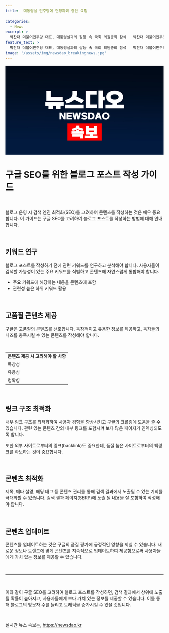 ```yaml
---
title:  대통령실 민주당에 헌정파괴 중단 요청

categories:
  - News
excerpt: >
  박찬대 더불어민주당 대표, 대통령실과의 갈등 속 국회 의원총회 참석   박찬대 더불어민주당 대표가 대통령실의 비판에 직면하며 3일 국회 의원총회에 참석했다. 대통령실은 더불어민주당을 반문명적 헌정 파괴 시도와 폭력적 입법 쿠데타를 중단할 것을 촉구했고, 민주당은 검사 4명과 방송통신위원장에 대한 탄핵소추안을 추진하고 있다. 이에 따라 야당의 무리한 입법 독재로 비판받는 상황이다. 민주당은 해병대원 특검법과 방송 3법 등을 재차 추진할 계획이지만, 국민의힘은 필리버스터를 예고하고 있다.
feature_text: >
  박찬대 더불어민주당 대표, 대통령실과의 갈등 속 국회 의원총회 참석   박찬대 더불어민주당 대표가 대통령실의 비판에 직면하며 3일 국회 의원총회에 참석했다. 대통령실은 더불어민주당을 반문명적 헌정 파괴 시도와 폭력적 입법 쿠데타를 중단할 것을 촉구했고, 민주당은 검사 4명과 방송통신위원장에 대한 탄핵소추안을 추진하고 있다. 이에 따라 야당의 무리한 입법 독재로 비판받는 상황이다. 민주당은 해병대원 특검법과 방송 3법 등을 재차 추진할 계획이지만, 국민의힘은 필리버스터를 예고하고 있다.
image: '/assets/img/newsdao_breakingnews.jpg'
---
```


<p><img src="/assets/img/newsdao_breakingnews.jpg" alt="pcversion 속보" /></p>

<h1 data-ke-size="size26">구글 SEO를 위한 블로그 포스트 작성 가이드</h1>

<p data-ke-size="size16">&nbsp;</p>

<p data-ke-size="size16">블로그 운영 시 검색 엔진 최적화(SEO)를 고려하여 콘텐츠를 작성하는 것은 매우 중요합니다. 이 가이드는 구글 SEO를 고려하여 블로그 포스트를 작성하는 방법에 대해 안내합니다.</p>

<p data-ke-size="size16">&nbsp;</p>

<h2 data-ke-size="size26">키워드 연구</h2>

<p data-ke-size="size16">블로그 포스트를 작성하기 전에 관련 키워드를 연구하고 분석해야 합니다. 사용자들이 검색할 가능성이 있는 주요 키워드를 식별하고 콘텐츠에 자연스럽게 통합해야 합니다.</p>

<ul>
    <li>주요 키워드에 해당하는 내용을 콘텐츠에 포함</li>
    <li>관련성 높은 하위 키워드 활용</li>
</ul>

<p data-ke-size="size16">&nbsp;</p>

<h2 data-ke-size="size26">고품질 콘텐츠 제공</h2>

<p data-ke-size="size16">구글은 고품질의 콘텐츠를 선호합니다. 독창적이고 유용한 정보를 제공하고, 독자들의 니즈를 충족시킬 수 있는 콘텐츠를 작성해야 합니다.</p>

<p data-ke-size="size16">&nbsp;</p>

<table>
    <tr>
        <td style="text-align: center; height: 17px;"><b>콘텐츠 제공 시 고려해야 할 사항</b></td>
    </tr>
    <tr>
     <td>독창성</td>
    </tr>
    <tr>
     <td>유용성</td>
    </tr>
    <tr>
     <td>정확성</td>
    </tr>
</table>

<p data-ke-size="size16">&nbsp;</p>

<h2 data-ke-size="size26">링크 구조 최적화</h2>

<p data-ke-size="size16">내부 링크 구조를 최적화하여 사용자 경험을 향상시키고 구글의 크롤링에 도움을 줄 수 있습니다. 관련 있는 콘텐츠 간의 내부 링크를 포함시켜 보다 많은 페이지가 인덱싱되도록 합니다.</p>

<p data-ke-size="size16">또한 외부 사이트로부터의 링크(backlink)도 중요한데, 품질 높은 사이트로부터의 백링크를 확보하는 것이 중요합니다.</p>

<p data-ke-size="size16">&nbsp;</p>

<h2 data-ke-size="size26">콘텐츠 최적화</h2>

<p data-ke-size="size16">제목, 메타 설명, 헤딩 태그 등 콘텐츠 관리를 통해 검색 결과에서 노출될 수 있는 기회를 극대화할 수 있습니다. 검색 결과 페이지(SERP)에 노출 될 내용을 잘 포함하여 작성해야 합니다.</p>

<p data-ke-size="size16">&nbsp;</p>

<h2 data-ke-size="size26">콘텐츠 업데이트</h2>

<p data-ke-size="size16">콘텐츠를 업데이트하는 것은 구글의 품질 평가에 긍정적인 영향을 끼칠 수 있습니다. 새로운 정보나 트렌드에 맞게 콘텐츠를 지속적으로 업데이트하여 제공함으로써 사용자들에게 가치 있는 정보를 제공할 수 있습니다.</p>

<p data-ke-size="size16">&nbsp;</p>

<hr>

<p data-ke-size="size16">&nbsp;</p>

<p data-ke-size="size16">이와 같이 구글 SEO를 고려하여 블로그 포스트를 작성하면, 검색 결과에서 상위에 노출될 확률이 높아지고, 사용자들에게 보다 가치 있는 정보를 제공할 수 있습니다. 이를 통해 블로그의 방문자 수를 늘리고 트래픽을 증가시킬 수 있을 것입니다.</p>

<p data-ke-size="size16">&nbsp;</p>
실시간 뉴스 속보는, <a href="https://newsdao.kr" rel="dofollow">https://newsdao.kr</a>


